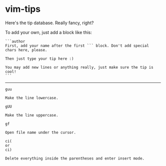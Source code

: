 # vim-tips

Here's the tip database. Really fancy, right?

To add your own, just add a block like this:

    ```author
    First, add your name after the first ``` block. Don't add special chars here, please.

    Then just type your tip here :)

    You may add new lines or anything really, just make sure the tip is cool!
    ```

---

```jonatasbaldin
guu

Make the line lowercase.
```

```jonatasbaldin
gUU

Make the line uppercase.
```

```jonatasbaldin
gf

Open file name under the cursor.
```

```jonatasbaldin
ci(
or
ci)

Delete everything inside the parentheses and enter insert mode.
```
